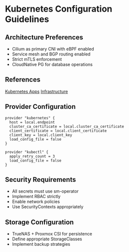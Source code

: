 # Kubernetes Configuration Guidelines

## Architecture Preferences

- Cilium as primary CNI with eBPF enabled
- Service mesh and BGP routing enabled
- Strict mTLS enforcement
- CloudNative PG for database operations

## References

[Kubernetes Apps](../../k8s/applications/README.md) [Infrastructure](../../k8s/infrastructure/README.md)

## Provider Configuration

```hcl
provider "kubernetes" {
  host = local.endpoint
  cluster_ca_certificate = local.cluster_ca_certificate
  client_certificate = local.client_certificate
  client_key = local.client_key
  load_config_file = false
}

provider "kubectl" {
  apply_retry_count = 3
  load_config_file = false
}
```

## Security Requirements

- All secrets must use sm-operator
- Implement RBAC strictly
- Enable network policies
- Use SecurityContexts appropriately

## Storage Configuration

- TrueNAS + Proxmox CSI for persistence
- Define appropriate StorageClasses
- Implement backup strategies
